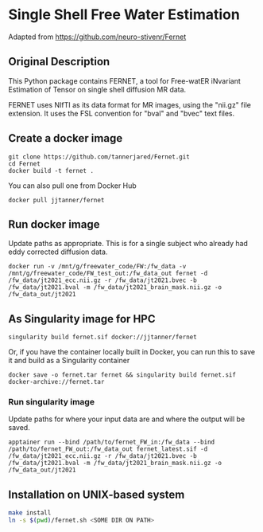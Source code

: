 # Single Shell Free Water Estimation

Adapted from https://github.com/neuro-stivenr/Fernet

## Original Description

This Python package contains FERNET, a tool for Free-watER iNvariant 
Estimation of Tensor on single shell diffusion MR data. 

FERNET uses NIfTI as its data format for MR images, using the "nii.gz" 
file extension. It uses the FSL convention for "bval" and "bvec" text files. 

## Create a docker image
```
git clone https://github.com/tannerjared/Fernet.git 
cd Fernet
docker build -t fernet .
```
You can also pull one from Docker Hub
```
docker pull jjtanner/fernet
```

## Run docker image

Update paths as appropriate. This is for a single subject who already had eddy corrected diffusion data.
```
docker run -v /mnt/g/freewater_code/FW:/fw_data -v /mnt/g/freewater_code/FW_test_out:/fw_data_out fernet -d /fw_data/jt2021_ecc.nii.gz -r /fw_data/jt2021.bvec -b /fw_data/jt2021.bval -m /fw_data/jt2021_brain_mask.nii.gz -o /fw_data_out/jt2021
```

## As Singularity image for HPC
```
singularity build fernet.sif docker://jjtanner/fernet
```
Or, if you have the container locally built in Docker, you can run this to save it and build as a Singularity container
```
docker save -o fernet.tar fernet && singularity build fernet.sif docker-archive://fernet.tar
```

### Run singularity image
Update paths for where your input data are and where the output will be saved.
```
apptainer run --bind /path/to/fernet_FW_in:/fw_data --bind /path/to/fernet_FW_out:/fw_data_out fernet_latest.sif -d /fw_data/jt2021_ecc.nii.gz -r /fw_data/jt2021.bvec -b /fw_data/jt2021.bval -m /fw_data/jt2021_brain_mask.nii.gz -o /fw_data_out/jt2021
```

## Installation on UNIX-based system

```bash
make install
ln -s $(pwd)/fernet.sh <SOME DIR ON PATH>
```
